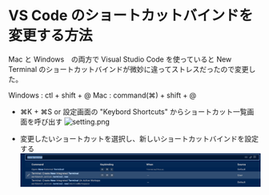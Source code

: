 #  VS Code のショートカットバインドを変更する方法


Mac と Windows　の両方で Visual Studio Code を使っていると New Terminal のショートカットバインドが微妙に違ってストレスだったので変更した。

Windows : ctl + shift + @
Mac     : command(⌘) + shift + @

- ⌘K + ⌘S or 設定画面の "Keybord Shortcuts" からショートカット一覧画面を呼び出す
![setting.png](/img/2021/Feb/setting.png)

- 変更したいショートカットを選択し、新しいショートカットバインドを設定する
![KeyboardShortcuts.png](/img/2021/Feb/vscode/KeyboardShortcuts.png)